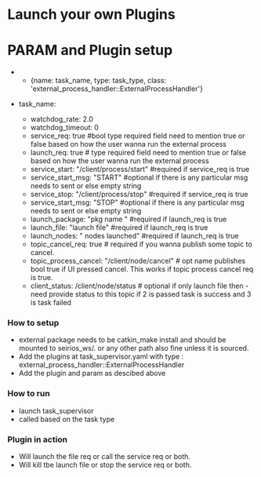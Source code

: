 # Launch your own Plugins #


# PARAM and Plugin setup #

* - {name: task_name, type: task_type, class: 'external_process_handler::ExternalProcessHandler'}


* task_name:
    - watchdog_rate: 2.0
    - watchdog_timeout: 0
    - service_req: true #bool type required field need to mention true or false based on how the user wanna run the external process
    - launch_req: true # type required field need to mention true or false based on how the user wanna run the external process
    - service_start: "/client/process/start" #required if service_req is true
    - service_start_msg: "START" #optional  if there is any particular msg needs to sent or else empty string 
    - service_stop: "/client/process/stop" #required if service_req is true
    - service_start_msg: "STOP" #optional  if there is any particular msg needs to sent or else empty string 
    - launch_package: "pkg name " #required if launch_req is true
    - launch_file: "launch file"  #required if launch_req is true
    - launch_nodes: " nodes launched" #required if launch_req is true
    - topic_cancel_req: true # required if you wanna publish some topic to cancel. 
    - topic_process_cancel: "/client/node/cancel" # opt name publishes bool true if UI pressed cancel. This works if topic process cancel req is true.
    - client_status: /client/node/status # optional if only launch file then - need provide status to this topic if 2 is passed task is success and 3   is task failed

### How to setup ###

* external package needs to be catkin_make install and should be mounted to seirios_ws/. or any other path also fine unless it is sourced.  
* Add the plugins at task_supervisor.yaml with type : external_process_handler::ExternalProcessHandler
* Add the plugin and param as descibed above

### How to run ###
* launch task_supervisor
* called based on the task type


### Plugin in action ###
- Will launch the file req or call the service req or both.
- Will kill tbe launch file or stop the service req or both.
